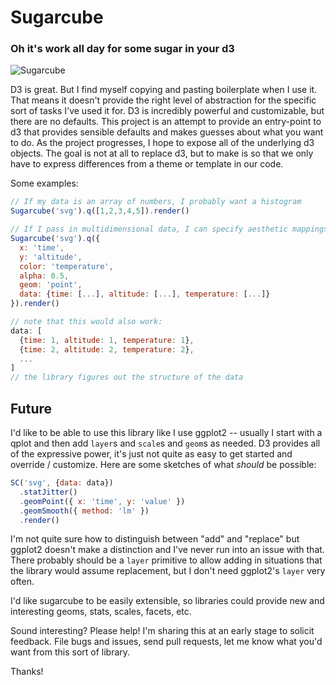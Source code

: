 # Sugarcube
### Oh it's work all day for some sugar in your d3

![Sugarcube](http://graphics8.nytimes.com/images/2012/11/18/magazine/18WMT-t_CA0/18WMT-t_CA0-articleLarge.jpg)

D3 is great.  But I find myself copying and pasting boilerplate when I
use it. That means it doesn't provide the right level of abstraction
for the specific sort of tasks I've used it for. D3 is incredibly
powerful and customizable, but there are no defaults. This project is
an attempt to provide an entry-point to d3 that provides sensible
defaults and makes guesses about what you want to do. As the project
progresses, I hope to expose all of the underlying d3 objects.  The
goal is not at all to replace d3, but to make is so that we only have
to express differences from a theme or template in our code.

Some examples:

```javascript
// If my data is an array of numbers, I probably want a histogram
Sugarcube('svg').q([1,2,3,4,5]).render()

// If I pass in multidimensional data, I can specify aesthetic mappings:
Sugarcube('svg').q({
  x: 'time',
  y: 'altitude',
  color: 'temperature',
  alpha: 0.5,
  geom: 'point',
  data: {time: [...], altitude: [...], temperature: [...]}
}).render()

// note that this would also work:
data: [
  {time: 1, altitude: 1, temperature: 1},
  {time: 2, altitude: 2, temperature: 2},
  ...
]
// the library figures out the structure of the data

```


## Future

I'd like to be able to use this library like I use ggplot2 -- usually
I start with a qplot and then add `layer`s and `scale`s and `geom`s as
needed. D3 provides all of the expressive power, it's just not quite
as easy to get started and override / customize. Here are some
sketches of what _should_ be possible:

```javascript
SC('svg', {data: data})
  .statJitter()
  .geomPoint({ x: 'time', y: 'value' })
  .geomSmooth({ method: 'lm' })
  .render()
```

I'm not quite sure how to distinguish between "add" and "replace" but
ggplot2 doesn't make a distinction and I've never run into an issue
with that. There probably should be a `layer` primitive to allow
adding in situations that the library would assume replacement, but I
don't need ggplot2's `layer` very often.

I'd like sugarcube to be easily extensible, so libraries could provide
new and interesting geoms, stats, scales, facets, etc.

Sound interesting? Please help! I'm sharing this at an early stage to
solicit feedback. File bugs and issues, send pull requests, let me
know what you'd want from this sort of library.

Thanks!


